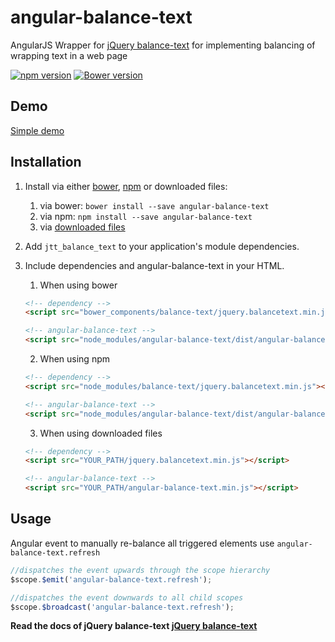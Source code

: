 # angular-balance-text
AngularJS Wrapper for [jQuery balance-text](https://github.com/adobe-webplatform/balance-text) for implementing balancing of wrapping text in a web page

[![npm version](https://badge.fury.io/js/angular-balance-text.svg)](https://badge.fury.io/js/angular-balance-text)
[![Bower version](https://badge.fury.io/bo/angular-balance-text.svg)](https://badge.fury.io/bo/angular-balance-text)

## Demo
[Simple demo](https://rawgit.com/JohnnyTheTank/angular-balance-text/master/demo/index.html)

## Installation

1. Install via either [bower](http://bower.io/), [npm](https://www.npmjs.com/) or downloaded files:
    1. via bower: `bower install --save angular-balance-text`
    2. via npm: `npm install --save angular-balance-text`
    3. via [downloaded files](https://github.com/JohnnyTheTank/angular-balance-text/zipball/master)
2. Add `jtt_balance_text` to your application's module dependencies.
3. Include dependencies and angular-balance-text in your HTML.
    1. When using bower
    ```html
    <!-- dependency -->
    <script src="bower_components/balance-text/jquery.balancetext.min.js"></script>

    <!-- angular-balance-text -->
    <script src="node_modules/angular-balance-text/dist/angular-balance-text.min.js"></script>
    ```
    2. When using npm
    ```html
    <!-- dependency -->
    <script src="node_modules/balance-text/jquery.balancetext.min.js"></script>

    <!-- angular-balance-text -->
    <script src="node_modules/angular-balance-text/dist/angular-balance-text.min.js"></script>
    ```

    3. When using downloaded files
    ```html
    <!-- dependency -->
    <script src="YOUR_PATH/jquery.balancetext.min.js"></script>

    <!-- angular-balance-text -->
    <script src="YOUR_PATH/angular-balance-text.min.js"></script>
    ```

## Usage

Angular event to manually re-balance all triggered elements use `angular-balance-text.refresh`

```javascript
//dispatches the event upwards through the scope hierarchy
$scope.$emit('angular-balance-text.refresh');

//dispatches the event downwards to all child scopes
$scope.$broadcast('angular-balance-text.refresh');
```

**Read the docs of jQuery balance-text [jQuery balance-text](https://github.com/adobe-webplatform/balance-text)**


